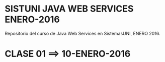 # SISTUNI JAVA WEB SERVICES ENERO-2016

Repositorio del curso de Java Web Services en SistemasUNI, ENERO 2016.

# CLASE 01 ==> 10-ENERO-2016

